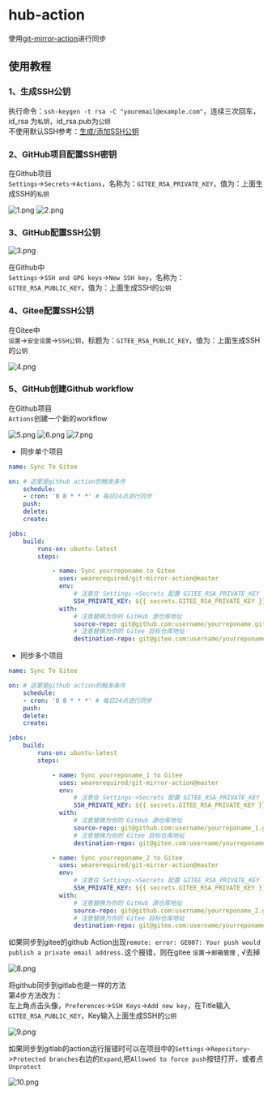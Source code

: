 # hub-action
使用[git-mirror-action](https://github.com/wearerequired/git-mirror-action)进行同步

## 使用教程

### 1、生成SSH公钥

执行命令：`ssh-keygen -t rsa -C "youremail@example.com"`，连续三次回车，id_rsa 为`私钥`，id_rsa.pub为`公钥`  
不使用默认SSH参考：[生成/添加SSH公钥](https://help.gitee.com/enterprise/code-manage/%E6%9D%83%E9%99%90%E4%B8%8E%E8%AE%BE%E7%BD%AE/%E9%83%A8%E7%BD%B2%E5%85%AC%E9%92%A5%E7%AE%A1%E7%90%86/%E7%94%9F%E6%88%90%E6%88%96%E6%B7%BB%E5%8A%A0SSH%E5%85%AC%E9%92%A5)

### 2、GitHub项目配置SSH密钥

在Github项目  
`Settings`->`Secrets`->`Actions`，名称为：`GITEE_RSA_PRIVATE_KEY`，值为：上面生成SSH的`私钥`

![1.png](assets/1.png)
![2.png](assets/2.png)

### 3、GitHub配置SSH公钥

![3.png](assets/3.png)

在Github中  
`Settings`->`SSH and GPG keys`->`New SSH key`，名称为：`GITEE_RSA_PUBLIC_KEY`，值为：上面生成SSH的`公钥`

### 4、Gitee配置SSH公钥

在Gitee中  
`设置`->`安全设置`->`SSH公钥`，标题为：`GITEE_RSA_PUBLIC_KEY`，值为：上面生成SSH的`公钥`

![4.png](assets/4.png)

### 5、GitHub创建Github workflow

在Github项目  
`Actions`创建一个新的workflow

![5.png](assets/5.png)
![6.png](assets/6.png)
![7.png](assets/7.png)

- 同步单个项目
```yml
name: Sync To Gitee

on: # 这里是github action的触发条件
    schedule:
    - cron: '0 8 * * *' # 每日24点进行同步
    push:
    delete:
    create:

jobs:
    build:
        runs-on: ubuntu-latest
        steps:

            - name: Sync yourreponame to Gitee
              uses: wearerequired/git-mirror-action@master
              env:
                  # 注意在 Settings->Secrets 配置 GITEE_RSA_PRIVATE_KEY
                  SSH_PRIVATE_KEY: ${{ secrets.GITEE_RSA_PRIVATE_KEY }}
              with:
                  # 注意替换为你的 GitHub 源仓库地址
                  source-repo: git@github.com:username/yourreponame.git
                  # 注意替换为你的 Gitee 目标仓库地址
                  destination-repo: git@gitee.com:username/yourreponame.git
```
- 同步多个项目
```yml
name: Sync To Gitee

on: # 这里是github action的触发条件
    schedule:
    - cron: '0 8 * * *' # 每日24点进行同步
    push:
    delete:
    create:

jobs:
    build:
        runs-on: ubuntu-latest
        steps:

            - name: Sync yourreponame_1 to Gitee
              uses: wearerequired/git-mirror-action@master
              env:
                  # 注意在 Settings->Secrets 配置 GITEE_RSA_PRIVATE_KEY
                  SSH_PRIVATE_KEY: ${{ secrets.GITEE_RSA_PRIVATE_KEY }}
              with:
                  # 注意替换为你的 GitHub 源仓库地址
                  source-repo: git@github.com:username/yourreponame_1.git
                  # 注意替换为你的 Gitee 目标仓库地址
                  destination-repo: git@gitee.com:username/yourreponame_1.git

            - name: Sync yourreponame_2 to Gitee
              uses: wearerequired/git-mirror-action@master
              env:
                  # 注意在 Settings->Secrets 配置 GITEE_RSA_PRIVATE_KEY
                  SSH_PRIVATE_KEY: ${{ secrets.GITEE_RSA_PRIVATE_KEY }}
              with:
                  # 注意替换为你的 GitHub 源仓库地址
                  source-repo: git@github.com:username/yourreponame_2.git
                  # 注意替换为你的 Gitee 目标仓库地址
                  destination-repo: git@gitee.com:username/yourreponame_2.git
```

如果同步到gitee的github Action出现`remote: error: GE007: Your push would publish a private email address.`这个报错，则在gitee `设置`->`邮箱管理` , √去掉

![8.png](assets/8.png)

将github同步到gitlab也是一样的方法  
第4步方法改为：  
左上角点击头像，`Preferences`->`SSH Keys`->`Add new key`，在Title输入`GITEE_RSA_PUBLIC_KEY`，Key输入上面生成SSH的`公钥`

![9.png](assets/9.png)

如果同步到gitlab的action运行报错时可以在项目中的`Settings`->`Repository`->`Protected branches`右边的`Expand`,把`Allowed to force push`按钮打开，或者点`Unprotect`

![10.png](assets/10.png)
